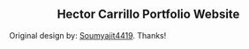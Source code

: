<h2 align="center">
  Hector Carrillo Portfolio Website<br/>
</h2>

Original design by: [Soumyajit4419](https://github.com/soumyajit4419/Portfolio). Thanks!
